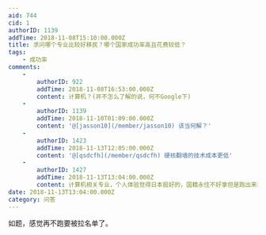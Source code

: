 ```yaml
---
aid: 744
cid: 1
authorID: 1139
addTime: 2018-11-08T15:10:00.000Z
title: 求问哪个专业比较好移民？哪个国家成功率高且花费较低？
tags:
    - 成功率
comments:
    -
        authorID: 922
        addTime: 2018-11-08T16:53:00.000Z
        content: 计算机？(并不怎么了解的说，何不Google下)
    -
        authorID: 1139
        addTime: 2018-11-10T01:09:00.000Z
        content: '@[jasson10](/member/jasson10) 该当何解？'
    -
        authorID: 1423
        addTime: 2018-11-13T12:05:00.000Z
        content: '@[qsdcfh](/member/qsdcfh) 硬核翻墙的技术成本更低'
    -
        authorID: 1427
        addTime: 2018-11-13T13:04:00.000Z
        content: 计算机相关专业，个人体验觉得日本挺好的，国籍永住不好拿但是跑出来机会比较多，门槛低。
date: 2018-11-13T13:04:00.000Z
category: 问答
---
```


如题，感觉再不跑要被拉名单了。
